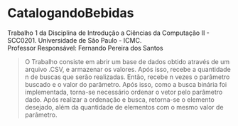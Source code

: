 # CatalogandoBebidas
Trabalho 1 da Disciplina de Introdução a Ciências da Computação II - SCC0201. Universidade de São Paulo - ICMC. <br/>
Professor Responsável: Fernando Pereira dos Santos <br/>
> O Trabalho consiste em abrir um base de dados obtido através de um arquivo .CSV, e armazenar os valores. Após isso, recebe a quantidade n de buscas que serão realizadas. Então, recebe n vezes o parâmetro buscado e o valor do parâmetro. Após isso, como a busca binária foi implementada, torna-se necessário ordenar o vetor pelo parâmetro dado. Após realizar a ordenação e busca, retorna-se o elemento desejado, além da quantidade de elementos com o mesmo valor de parâmetro.
